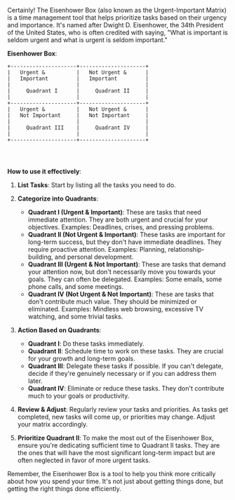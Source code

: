 Certainly! The Eisenhower Box (also known as the Urgent-Important Matrix) is a time management tool that helps prioritize tasks based on their urgency and importance. It's named after Dwight D. Eisenhower, the 34th President of the United States, who is often credited with saying, "What is important is seldom urgent and what is urgent is seldom important."

**Eisenhower Box**:
```
+---------------------+---------------------+
|   Urgent &          |   Not Urgent &      |
|   Important         |   Important         |
|                     |                     |
|     Quadrant I      |     Quadrant II     |
|                     |                     |
+---------------------+---------------------+
|   Urgent &          |   Not Urgent &      |
|   Not Important     |   Not Important     |
|                     |                     |
|     Quadrant III    |     Quadrant IV     |
|                     |                     |
+---------------------+---------------------+




```

**How to use it effectively**:

1. **List Tasks**: Start by listing all the tasks you need to do.

2. **Categorize into Quadrants**:
   - **Quadrant I (Urgent & Important)**: These are tasks that need immediate attention. They are both urgent and crucial for your objectives. Examples: Deadlines, crises, and pressing problems.
   - **Quadrant II (Not Urgent & Important)**: These tasks are important for long-term success, but they don't have immediate deadlines. They require proactive attention. Examples: Planning, relationship-building, and personal development.
   - **Quadrant III (Urgent & Not Important)**: These are tasks that demand your attention now, but don't necessarily move you towards your goals. They can often be delegated. Examples: Some emails, some phone calls, and some meetings.
   - **Quadrant IV (Not Urgent & Not Important)**: These are tasks that don't contribute much value. They should be minimized or eliminated. Examples: Mindless web browsing, excessive TV watching, and some trivial tasks.

3. **Action Based on Quadrants**:
   - **Quadrant I**: Do these tasks immediately.
   - **Quadrant II**: Schedule time to work on these tasks. They are crucial for your growth and long-term goals.
   - **Quadrant III**: Delegate these tasks if possible. If you can't delegate, decide if they're genuinely necessary or if you can address them later.
   - **Quadrant IV**: Eliminate or reduce these tasks. They don't contribute much to your goals or productivity.

4. **Review & Adjust**: Regularly review your tasks and priorities. As tasks get completed, new tasks will come up, or priorities may change. Adjust your matrix accordingly.

5. **Prioritize Quadrant II**: To make the most out of the Eisenhower Box, ensure you're dedicating sufficient time to Quadrant II tasks. They are the ones that will have the most significant long-term impact but are often neglected in favor of more urgent tasks.

Remember, the Eisenhower Box is a tool to help you think more critically about how you spend your time. It's not just about getting things done, but getting the right things done efficiently.